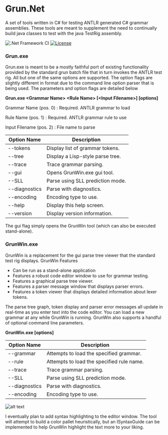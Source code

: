 # Grun.Net

A set of tools written in C# for testing ANTLR generated C# grammar assemblies. 
These tools are meant to supplement the need to continually build java classes to test with the java TestRig assembly.

![.Net Framework CI](https://github.com/wiredwiz/Grun.Net/workflows/.Net%20Framework%20CI/badge.svg)
[![License](https://img.shields.io/badge/license-BSD-blue.svg)](https://raw.githubusercontent.com/antlr/antlr4/master/LICENSE.txt)

### Grun.exe

Grun.exe is meant to be a mostly faithful port of existing functionality provided by the standard
grun batch file that in turn invokes the ANTLR test rig.  All but one of the same options are
supported. The option flags are slightly different in format due to the command line option
parser that is being used.  The parameters and option flags are detailed below

**Grun.exe \<Grammar Name> \<Rule Name> [\<Input Filename>] [options]**

  Grammar Name (pos. 0)
   : Required. ANTLR grammar to load  

  Rule Name (pos. 1)
   : Required. ANTLR grammar rule to use  

  Input Filename (pos. 2)
   : File name to parse

  | Option Name      | Description  |
  |---               |---       |
  |--tokens          |         Display list of grammar tokens. |  
  |--tree            |         Display a Lisp-style parse tree.|
  |--trace           |         Trace grammar parsing.          |
  |--gui             |         Opens GrunWin.exe gui tool.     |
  |--SLL             |         Parse using SLL prediction mode.|
  |--diagnostics     |         Parse with diagnostics.         |
  |--encoding        |         Encoding type to use.           |
  |--help            |         Display this help screen.       |
  |--version         |         Display version information.    |

The gui flag simply opens the GrunWin tool (which can also be executed stand-alone).  

### GrunWin.exe
GrunWin is a replacement for the gui parse tree viewer that the standard test rig displays.
GrunWin Features
- Can be run as a stand-alone application
- Features a robust code editor window to use for grammar testing.
- Features a graphical parse tree viewer.
- Features a parser message window that displays parser errors.
- Features a token viewer that displays detailed information about lexer tokens.

The parse tree graph, token display and parser error messages all update in real-time
as you enter text into the code editor.  You can load a new grammar at any while GrunWin
is running.  GrunWin also supports a handful of optional command line parameters.

**GrunWin.exe [options]**

  | Option Name      | Description  |
  |---               |---       |
  |--grammar         |         Attempts to load the specified grammar.   |
  |--rule            |         Attempts to load the specified rule name. |  
  |--trace           |         Trace grammar parsing.          |
  |--SLL             |         Parse using SLL prediction mode.|
  |--diagnostics     |         Parse with diagnostics.         |
  |--encoding        |         Encoding type to use.           |

![alt text](https://github.com/wiredwiz/Grun.Net/tree/master/Images/GrunWinExample.gif)

I eventually plan to add syntax highlighting to the editor window.  The tool will attempt
to build a color pallet heuristically, but an ISyntaxGuide can be implemented to help
GrunWin highlight the text more to your liking.
